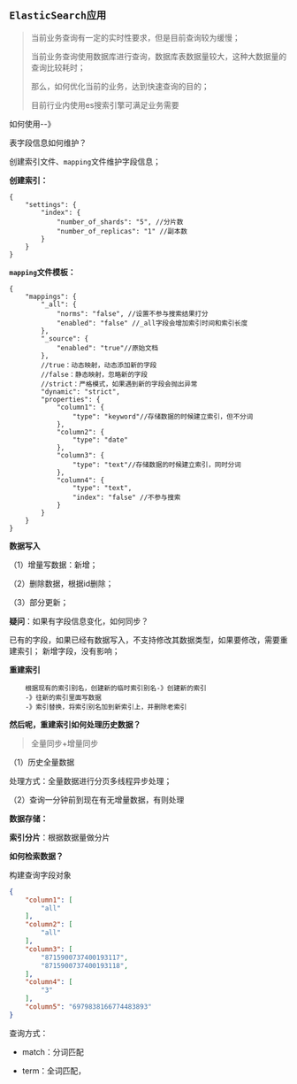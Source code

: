 ## `ElasticSearch应用  `

> 当前业务查询有一定的实时性要求，但是目前查询较为缓慢；
>
> 当前业务查询使用数据库进行查询，数据库表数据量较大，这种大数据量的查询比较耗时；
>
> 那么，如何优化当前的业务，达到快速查询的目的；
>
> 目前行业内使用es搜索引擎可满足业务需要

如何使用--》

表字段信息如何维护？

 创建索引文件、`mapping`文件维护字段信息；

**创建索引：**

```properties
{
	"settings": {
		"index": {
			"number_of_shards": "5", //分片数
			"number_of_replicas": "1" //副本数
		}
	}
}
```

**`mapping`文件模板：**

```properties
{
	"mappings":	{
		"_all": {
			"norms": "false", //设置不参与搜索结果打分
			"enabled": "false" //_all字段会增加索引时间和索引长度
		},
		"_source": {
			"enabled": "true"//原始文档
		},
		//true：动态映射，动态添加新的字段
		//false：静态映射，忽略新的字段
		//strict：严格模式，如果遇到新的字段会抛出异常
		"dynamic": "strict",
		"properties": {
			"column1": {
				"type": "keyword"//存储数据的时候建立索引，但不分词
			},
			"column2": {
				"type": "date"
			},
			"column3": {
				"type": "text"//存储数据的时候建立索引，同时分词
			},
			"column4": {
				"type": "text",
				"index": "false" //不参与搜索
			}
		}
	}
}
```

**数据写入**

（1）增量写数据：新增；

（2）删除数据，根据id删除；

（3）部分更新；

**疑问**：如果有字段信息变化，如何同步？

已有的字段，如果已经有数据写入，不支持修改其数据类型，如果要修改，需要重建索引；
新增字段，没有影响；

**重建索引**

    	根据现有的索引别名，创建新的临时索引别名-》创建新的索引
    	-》往新的索引里面写数据
    	-》索引替换，将索引别名加到新索引上，并删除老索引

**然后呢，重建索引如何处理历史数据？**

> 全量同步+增量同步

（1）历史全量数据

处理方式：全量数据进行分页多线程异步处理；

（2）查询一分钟前到现在有无增量数据，有则处理



**数据存储：**

**索引分片**：根据数据量做分片



**如何检索数据？**	

构建查询字段对象

```json
{
	"column1": [
		"all"
	],
	"column2": [
		"all"
	],
	"column3": [
		"8715900737400193117",
		"8715900737400193118",
	],
	"column4": [
		"3"
	],
	"column5": "6979838166774483893"
}
```

查询方式：

- match：分词匹配 

- term：全词匹配，


